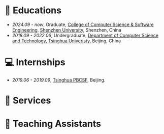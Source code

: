 # 📖 Educations
- *2024.09 - now*, Graduate, [College of Computer Science & Software Engineering](https://csse.szu.edu.cn/), [Shenzhen University](https://en.szu.edu.cn/), Shenzhen, China
- *2018.09 - 2022.06*, Undergraduate, [Department of Computer Science and Technology](https://www.cs.tsinghua.edu.cn/), [Tsinghua Univeristy](https://www.tsinghua.edu.cn/), Beijing, China

# 💻 Internships
- *2019.06 - 2019.09*, [Tsinghua PBCSF](https://www.pbcsf.tsinghua.edu.cn/index.htm), Beijing.

# 🏁 Services

# 🏫 Teaching Assistants
